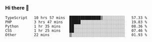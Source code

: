 ### Hi there 👋

<!--START_SECTION:waka-->

```text
TypeScript   10 hrs 57 mins  ██████████████▒░░░░░░░░░░   57.33 %
PHP          3 hrs 47 mins   █████░░░░░░░░░░░░░░░░░░░░   19.83 %
Python       1 hr 35 mins    ██░░░░░░░░░░░░░░░░░░░░░░░   08.36 %
CSS          1 hr 25 mins    ██░░░░░░░░░░░░░░░░░░░░░░░   07.46 %
Other        22 mins         ▒░░░░░░░░░░░░░░░░░░░░░░░░   01.93 %
```

<!--END_SECTION:waka-->
